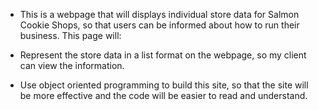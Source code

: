 * This is a webpage that will displays individual store data for Salmon Cookie Shops, so that users can be informed about how to run their business.
This page will:

* Represent the store data in a list format on the webpage, so my client can view the information.
* Use object oriented programming to build this site, so that the site will be more effective and the code will be easier to read and understand.